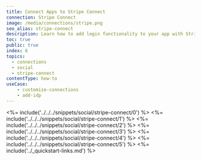 ```yaml
---
title: Connect Apps to Stripe Connect
connection: Stripe Connect
image: /media/connections/stripe.png
seo_alias: stripe-connect
description: Learn how to add login functionality to your app with Stripe Connect. You will need to obtain a Client ID and Client Secret for Stripe Connect.
toc: true
public: true
index: 6
topics:
  - connections
  - social
  - stripe-connect
contentType: how-to
useCase:
    - customize-connections
    - add-idp
---
```

<%= include('../../../snippets/social/stripe-connect/0') %> 
<%= include('../../../snippets/social/stripe-connect/1') %> 
<%= include('../../../snippets/social/stripe-connect/2') %> 
<%= include('../../../snippets/social/stripe-connect/3') %> 
<%= include('../../../snippets/social/stripe-connect/4') %> 
<%= include('../../../snippets/social/stripe-connect/5') %> 
<%= include('../_quickstart-links.md') %>
